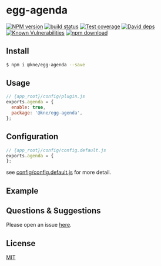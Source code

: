 # egg-agenda

[![NPM version][npm-image]][npm-url]
[![build status][travis-image]][travis-url]
[![Test coverage][codecov-image]][codecov-url]
[![David deps][david-image]][david-url]
[![Known Vulnerabilities][snyk-image]][snyk-url]
[![npm download][download-image]][download-url]

[npm-image]: https://img.shields.io/npm/v/egg-agenda.svg?style=flat-square
[npm-url]: https://npmjs.org/package/egg-agenda
[travis-image]: https://img.shields.io/travis/eggjs/egg-agenda.svg?style=flat-square
[travis-url]: https://travis-ci.org/eggjs/egg-agenda
[codecov-image]: https://img.shields.io/codecov/c/github/eggjs/egg-agenda.svg?style=flat-square
[codecov-url]: https://codecov.io/github/eggjs/egg-agenda?branch=master
[david-image]: https://img.shields.io/david/eggjs/egg-agenda.svg?style=flat-square
[david-url]: https://david-dm.org/eggjs/egg-agenda
[snyk-image]: https://snyk.io/test/npm/egg-agenda/badge.svg?style=flat-square
[snyk-url]: https://snyk.io/test/npm/egg-agenda
[download-image]: https://img.shields.io/npm/dm/egg-agenda.svg?style=flat-square
[download-url]: https://npmjs.org/package/egg-agenda

<!--
Description here.
-->

## Install

```bash
$ npm i @kne/egg-agenda --save
```

## Usage

```js
// {app_root}/config/plugin.js
exports.agenda = {
  enable: true,
  package: '@kne/egg-agenda',
};
```

## Configuration

```js
// {app_root}/config/config.default.js
exports.agenda = {
};
```

see [config/config.default.js](config/config.default.js) for more detail.

## Example

<!-- example here -->

## Questions & Suggestions

Please open an issue [here](https://github.com/eggjs/egg/issues).

## License

[MIT](LICENSE)
